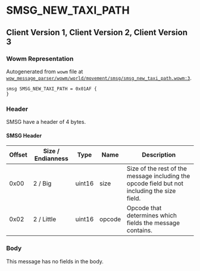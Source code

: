 # SMSG_NEW_TAXI_PATH

## Client Version 1, Client Version 2, Client Version 3

### Wowm Representation

Autogenerated from `wowm` file at [`wow_message_parser/wowm/world/movement/smsg/smsg_new_taxi_path.wowm:3`](https://github.com/gtker/wow_messages/tree/main/wow_message_parser/wowm/world/movement/smsg/smsg_new_taxi_path.wowm#L3).
```rust,ignore
smsg SMSG_NEW_TAXI_PATH = 0x01AF {
}
```
### Header

SMSG have a header of 4 bytes.

#### SMSG Header

| Offset | Size / Endianness | Type   | Name   | Description |
| ------ | ----------------- | ------ | ------ | ----------- |
| 0x00   | 2 / Big           | uint16 | size   | Size of the rest of the message including the opcode field but not including the size field.|
| 0x02   | 2 / Little        | uint16 | opcode | Opcode that determines which fields the message contains.|

### Body

This message has no fields in the body.

